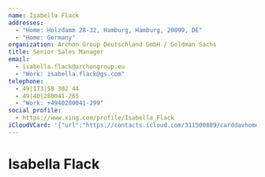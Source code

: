 ```yaml
---
name: Isabella Flack
addresses:
  - "Home: Holzdamm 28-32, Hamburg, Hamburg, 20099, DE"
  - "Home: Germany"
organization: Archon Group Deutschland GmbH / Goldman Sachs
title: Senior Sales Manager
email:
  - isabella.flack@archongroup.eu
  - "Work: isabella.flack@gs.com"
telephone:
  - 49|173|58 302 44
  - 49|40|280041-265
  - "Work: +4940280041-299"
social profile:
  - https://www.xing.com/profile/Isabella_Flack
iCloudVCard: '{"url":"https://contacts.icloud.com/311500889/carddavhome/card/YTBiOGM5NzktMjE2ZC00MTJiLWJmZTEtZmEyNjAxMTNjYzlj.vcf","etag":"\"kmfhe28t\"","data":"BEGIN:VCARD\r\nVERSION:3.0\r\nFN:\r\nN:Flack;Isabella;;;\r\nUID:a0b8c979-216d-412b-bfe1-fa260113cc9c\r\nADR;TYPE=HOME:;;Holzdamm 28-32;Hamburg;Hamburg;20099;DE;\r\nADR;TYPE=HOME:;;;;;;Germany;\r\nitem0.X-ABLABEL:xing\r\nitem4.X-ABLABEL:Work\r\nitem2.X-ABLABEL:Work\r\nitem3.X-ABLABEL:Work\r\nitem1.X-ABLABEL:Work\r\nPRODID:ez-vcard 0.9.13-fc\r\nREV:2025-04-03T22:04:55Z\r\nORG:Archon Group Deutschland GmbH / Goldman Sachs;\r\nTITLE:Senior Sales Manager\r\nEMAIL;TYPE=PREF:isabella.flack@archongroup.eu\r\nEMAIL;TYPE=WORK:isabella.flack@gs.com\r\nPHOTO;VALUE=uri:https://d2ojpxxtu63wzl.cloudfront.net/static/ce6288ce299e15\r\n d6032e64241df0cabc_e1b4977eafd29a8a66649d067f9ed9511534f3c99b80d21adb7015c3\r\n e987dfa8\r\nTEL;TYPE=PREF:49|173|58 302 44\r\nTEL:49|40|280041-265\r\nTEL;TYPE=WORK:+4940280041-299\r\nitem0.X-SOCIALPROFILE;X-USER=Isabella_Flack:https://www.xing.com/profile/Is\r\n abella_Flack\r\nEND:VCARD"}'
---
```

# Isabella Flack